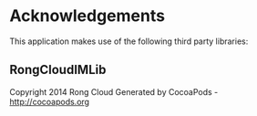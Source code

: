 # Acknowledgements
This application makes use of the following third party libraries:

## RongCloudIMLib

Copyright 2014 Rong Cloud
Generated by CocoaPods - http://cocoapods.org
